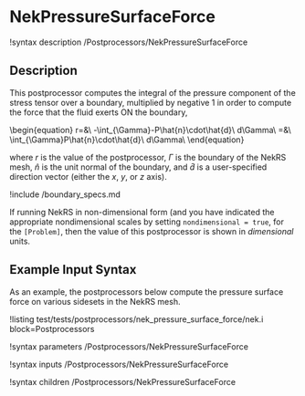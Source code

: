 # NekPressureSurfaceForce

!syntax description /Postprocessors/NekPressureSurfaceForce

## Description

This postprocessor computes the integral of the pressure component of the
stress tensor over a boundary, multiplied by negative 1 in order to compute
the force that the fluid exerts ON the boundary,

\begin{equation}
r=&\ -\int_{\Gamma}-P\hat{n}\cdot\hat{d}\ d\Gamma\\
=&\ \int_{\Gamma}P\hat{n}\cdot\hat{d}\ d\Gamma\\
\end{equation}

where $r$ is the value of the postprocessor,
$\Gamma$ is the boundary of the NekRS mesh,
$\hat{n}$ is the unit normal of the boundary, and
$\hat{d}$ is a user-specified direction vector (either the $x$, $y$, or $z$ axis).

!include /boundary_specs.md

If running NekRS in non-dimensional form (and you have indicated the
appropriate nondimensional scales by setting `nondimensional = true`,
for the `[Problem]`, then the value of this postprocessor is shown
in *dimensional* units.

## Example Input Syntax

As an example, the postprocessors below compute the pressure surface force
on various sidesets in the NekRS mesh.

!listing test/tests/postprocessors/nek_pressure_surface_force/nek.i
  block=Postprocessors

!syntax parameters /Postprocessors/NekPressureSurfaceForce

!syntax inputs /Postprocessors/NekPressureSurfaceForce

!syntax children /Postprocessors/NekPressureSurfaceForce
